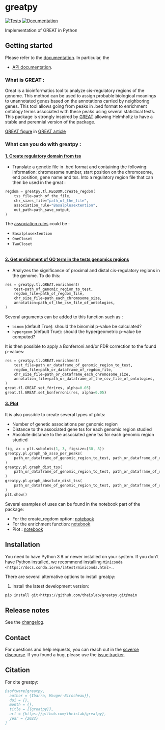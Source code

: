 # greatpy

[![Tests][badge-tests]][link-tests]
[![Documentation][badge-docs]][link-docs]

[badge-tests]: https://img.shields.io/github/workflow/status/ilibarra/greatpy/Test/main
[link-tests]: https://github.com/theislab/greatpy/actions/workflows/test.yml
[badge-docs]: https://img.shields.io/readthedocs/greatpy

Implementation of GREAT in Python

## Getting started

Please refer to the [documentation][link-docs]. In particular, the

-   [API documentation][link-api].

### What is GREAT :

Great is a bioinformatics tool to analyze cis-regulatory regions of the genome. This method can be used to assign probable biological meanings to unannotated genes based on the annotations carried by neighboring genes. This tool allows going from peaks in .bed format to enrichment ontology terms associated with these peaks using several statistical tests.
This package is strongly inspired by [GREAT][great_article] allowing Helmholtz to have a stable and perennial version of the package.

[GREAT figure][great_figure] in [GREAT article][great_article]

### What can you do with greatpy :

#### <ins>1. Create regulatory domain from tss</ins>

-   Translate a genetic file in .bed format and containing the following information: chromosome number, start position on the chromosome, end position, gene name and tss.
    Into a regulatory region file that can then be used in the great :

```python
regdom = greatpy.tl.REGDOM.create_regdom(
    tss_file=path_of_the_file,
    chr_sizes_file="path_of_the_file",
    association_rule="Basalplusextention",
    out_path=path_save_output,
)
```

The [association rules][association_rules] could be :

-   `Basalplusextention`
-   `OneCloset`
-   `TwoCloset`

```{image} _static/README_images/association_rule.jpg

```

#### <ins>2. Get enrichment of GO term in the tests genomics regions</ins>

-   Analyzes the significance of proximal and distal cis-regulatory regions in the genome. To do this:

```python
res = greatpy.tl.GREAT.enrichment(
    test=path_of_genomic_region_to_test,
    regdom_file=path_of_regdom_file,
    chr_size_file=path_each_chromosome_size,
    annotation=path_of_the_csv_file_of_ontologies,
)
```

Several arguments can be added to this function such as :

-   `binom` (default True): should the binomial p-value be calculated?
-   `hypergeom` (default True): should the hypergeometric p-value be computed?

It is then possible to apply a Bonferroni and/or FDR correction to the found p-values:

```python
res = greatpy.tl.GREAT.enrichment(
    test_file=path_or_dataframe_of_genomic_region_to_test,
    regdom_file=path_or_dataframe_of_regdom_file,
    chr_size_file=path_or_dataframe_each_chromosome_size,
    annotation_file=path_or_dataframe_of_the_csv_file_of_ontologies,
)
great.tl.GREAT.set_fdr(res, alpha=0.05)
great.tl.GREAT.set_bonferroni(res, alpha=0.05)
```

#### <ins>3. Plot</ins>

It is also possible to create several types of plots:

-   Number of genetic associations per genomic region
-   Distance to the associated gene tss for each genomic region studied
-   Absolute distance to the associated gene tss for each genomic region studied

```python
fig, ax = plt.subplots(1, 3, figsize=(30, 8))
greatpy.pl.graph_nb_asso_per_peaks(
    path_or_dataframe_of_genomic_region_to_test, path_or_dataframe_of_regdom_file, ax[0]
)
greatpy.pl.graph_dist_tss(
    path_or_dataframe_of_genomic_region_to_test, path_or_dataframe_of_regdom_file, ax[1]
)
greatpy.pl.graph_absolute_dist_tss(
    path_or_dataframe_of_genomic_region_to_test, path_or_dataframe_of_regdom_file, ax[2]
)
plt.show()
```

Several examples of uses can be found in the notebook part of the package:

-   For the create_regdom option: [notebook][notebook1]
-   For the enrichment function: [notebook][notebook2]
-   Plot : [notebook][notebook3]

## Installation

You need to have Python 3.8 or newer installed on your system. If you don't have
Python installed, we recommend installing `Miniconda <https://docs.conda.io/en/latest/miniconda.html>`\_.

There are several alternative options to install greatpy:

<!--
1) Install the latest release of `greatpy` from `PyPI <https://pypi.org/project/greatpy/>`_:

```bash
pip install greatpy
```
-->

1. Install the latest development version:

```bash
pip install git+https://github.com/theislab/greatpy.git@main
```

## Release notes

See the [changelog][changelog].

## Contact

For questions and help requests, you can reach out in the [scverse discourse][scverse-discourse].
If you found a bug, please use the [issue tracker][issue-tracker].

## Citation

For cite greatpy:

```bibtex
@software{greatpy,
  author = {Ibarra, Mauger-Birocheau}},
  doi = {},
  month = {},
  title = {{greatpy}},
  url = {https://github.com/theislab/greatpy},
  year = {2022}
}
```

[scverse-discourse]: https://discourse.scverse.org/
[issue-tracker]: https://github.com/theislab/greatpy/issues
[changelog]: https://greatpy.readthedocs.io/en/latest/changelog.html
[link-docs]: https://greatpy.readthedocs.io/en/latest/
[link-api]: https://greatpy.readthedocs.io/en/latest/api.html

[notebook1]: https://greatpy.readthedocs.io/en/latest/notebooks/01_create_regdom.html
[notebook2]: https://greatpy.readthedocs.io/en/latest/notebooks/02_binom_vs_hypergeom.html
[notebook3]: https://greatpy.readthedocs.io/en/latest/notebooks/07_plot.html

[great_article]: https://www.nature.com/articles/nbt.1630
[great_figure]: https://www.nature.com/articles/nbt.1630/figures/1

[association_rules]: https://great-help.atlassian.net/wiki/spaces/GREAT/pages/655443/Association+Rules

